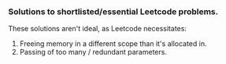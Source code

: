 ### Solutions to shortlisted/essential Leetcode problems.  
These solutions aren't ideal, as Leetcode necessitates:
1. Freeing memory in a different scope than it's allocated in.
2. Passing of too many / redundant parameters.
